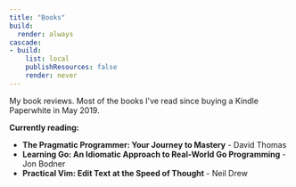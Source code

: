 ```yaml
---
title: "Books"
build:
  render: always
cascade:
- build:
    list: local
    publishResources: false
    render: never
---
```


My book reviews. Most of the books I've read since buying a Kindle Paperwhite in May 2019. 

**Currently reading:** 
- **The Pragmatic Programmer: Your Journey to Mastery** - David Thomas
- **Learning Go: An Idiomatic Approach to Real-World Go Programming** - Jon Bodner
- **Practical Vim: Edit Text at the Speed of Thought** - Neil Drew
